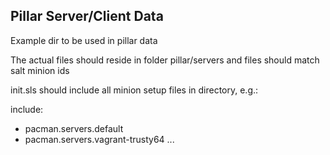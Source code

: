 ## Pillar Server/Client Data

Example dir to be used in pillar data

The actual files should reside in folder pillar/servers and files should match salt minion ids

init.sls should include all minion setup files in directory, e.g.:

include:
  - pacman.servers.default
  - pacman.servers.vagrant-trusty64
  ...
